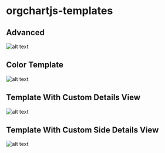 # orgchartjs-templates
## Advanced
![alt text](https://github.com/plamen-peshev/orgchartjs-templates/blob/main/Advanced/template.jpg)
## Color Template
![alt text](https://github.com/plamen-peshev/orgchartjs-templates/blob/main/CustomTemplateColor/template.jpg)
## Template With Custom Details View
![alt text](https://github.com/plamen-peshev/orgchartjs-templates/blob/main/CustomDetailsVew/template.jpg)
## Template With Custom Side Details View
![alt text](https://github.com/plamen-peshev/orgchartjs-templates/blob/main/CustomSideDetailsVew/template.jpg)
